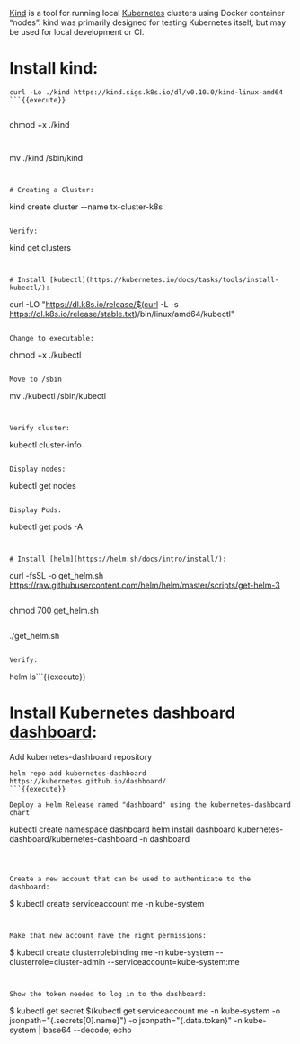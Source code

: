 
[Kind](https://kind.sigs.k8s.io/docs/user/quick-start/)  is a tool for running local [Kubernetes](https://kubernetes.io/) 
 clusters using Docker container “nodes”.
kind was primarily designed for testing Kubernetes itself, but may be used for local development or CI.


# Install kind:

```
curl -Lo ./kind https://kind.sigs.k8s.io/dl/v0.10.0/kind-linux-amd64
```{{execute}}


```
chmod +x ./kind
```{{execute}}


```
mv ./kind /sbin/kind
```{{execute}}


# Creating a Cluster:
```
kind create cluster --name tx-cluster-k8s
```{{execute}}

Verify:
```
kind get clusters
```{{execute}}


# Install [kubectl](https://kubernetes.io/docs/tasks/tools/install-kubectl/):

```       
curl -LO "https://dl.k8s.io/release/$(curl -L -s https://dl.k8s.io/release/stable.txt)/bin/linux/amd64/kubectl"
```{{execute}}

Change to executable:
```       
chmod +x ./kubectl
```{{execute}}

Move to /sbin
```       
mv ./kubectl /sbin/kubectl
```{{execute}}


Verify cluster:
```       
kubectl cluster-info
```{{execute}}

Display nodes:
```       
kubectl get nodes
```{{execute}}

Display Pods:
```       
kubectl get pods -A
```{{execute}}


# Install [helm](https://helm.sh/docs/intro/install/):

```       
curl -fsSL -o get_helm.sh https://raw.githubusercontent.com/helm/helm/master/scripts/get-helm-3
```{{execute}}

```       
chmod 700 get_helm.sh
```{{execute}}

```       
./get_helm.sh
```{{execute}}

Verify:
```       
helm ls```{{execute}}



# Install Kubernetes dashboard [dashboard](https://helm.sh/docs/intro/install/):

Add kubernetes-dashboard repository
``` 
helm repo add kubernetes-dashboard https://kubernetes.github.io/dashboard/
```{{execute}}

Deploy a Helm Release named "dashboard" using the kubernetes-dashboard chart
``` 
kubectl create namespace dashboard
helm install dashboard kubernetes-dashboard/kubernetes-dashboard -n dashboard
```{{execute}}



Create a new account that can be used to authenticate to the dashboard:
``` 
$ kubectl create serviceaccount me -n kube-system
```{{execute}}

 
Make that new account have the right permissions:
``` 
$  kubectl create clusterrolebinding me -n kube-system --clusterrole=cluster-admin --serviceaccount=kube-system:me
```{{execute}}
 

Show the token needed to log in to the dashboard:
``` 
$ kubectl get secret $(kubectl get serviceaccount me -n kube-system -o jsonpath="{.secrets[0].name}") -o jsonpath="{.data.token}" -n kube-system | base64 --decode; echo
```{{execute}}
